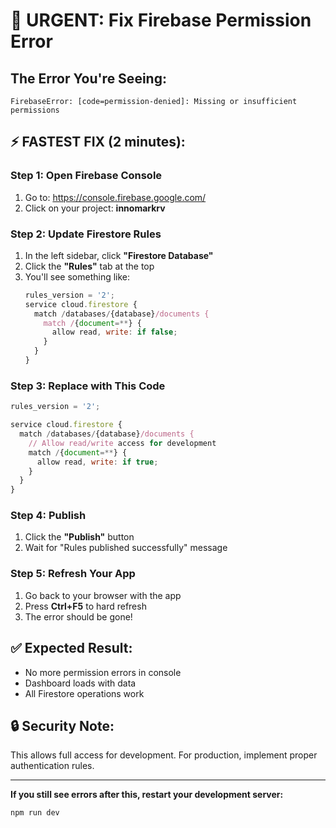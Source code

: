 # 🚨 URGENT: Fix Firebase Permission Error

## The Error You're Seeing:
```
FirebaseError: [code=permission-denied]: Missing or insufficient permissions
```

## ⚡ FASTEST FIX (2 minutes):

### Step 1: Open Firebase Console
1. Go to: https://console.firebase.google.com/
2. Click on your project: **innomarkrv**

### Step 2: Update Firestore Rules
1. In the left sidebar, click **"Firestore Database"**
2. Click the **"Rules"** tab at the top
3. You'll see something like:
   ```javascript
   rules_version = '2';
   service cloud.firestore {
     match /databases/{database}/documents {
       match /{document=**} {
         allow read, write: if false;
       }
     }
   }
   ```

### Step 3: Replace with This Code
```javascript
rules_version = '2';

service cloud.firestore {
  match /databases/{database}/documents {
    // Allow read/write access for development
    match /{document=**} {
      allow read, write: if true;
    }
  }
}
```

### Step 4: Publish
1. Click the **"Publish"** button
2. Wait for "Rules published successfully" message

### Step 5: Refresh Your App
1. Go back to your browser with the app
2. Press **Ctrl+F5** to hard refresh
3. The error should be gone!

## ✅ Expected Result:
- No more permission errors in console
- Dashboard loads with data
- All Firestore operations work

## 🔒 Security Note:
This allows full access for development. For production, implement proper authentication rules.

---

**If you still see errors after this, restart your development server:**
```bash
npm run dev
```
